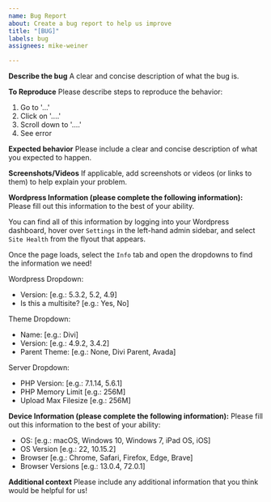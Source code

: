 ```yaml
---
name: Bug Report
about: Create a bug report to help us improve
title: "[BUG]"
labels: bug
assignees: mike-weiner

---
```


**Describe the bug**
A clear and concise description of what the bug is.

**To Reproduce**
Please describe steps to reproduce the behavior:
1. Go to '...'
2. Click on '....'
3. Scroll down to '....'
4. See error

**Expected behavior**
Please include a clear and concise description of what you expected to happen.

**Screenshots/Videos**
If applicable, add screenshots or videos (or links to them) to help explain your problem.

**Wordpress Information (please complete the following information):**
Please fill out this information to the best of your ability. 

You can find all of this information by logging into your Wordpress dashboard, hover over `Settings` in the left-hand admin sidebar, and select `Site Health` from the flyout that appears. 

Once the page loads, select the `Info` tab and open the dropdowns to find the information we need!

Wordpress Dropdown:
 - Version: [e.g.: 5.3.2, 5.2, 4.9]
 - Is this a multisite? [e.g.: Yes, No]

Theme Dropdown:
- Name: [e.g.: Divi]
- Version: [e.g.: 4.9.2, 3.4.2]
- Parent Theme: [e.g.: None, Divi Parent, Avada]

Server Dropdown:
- PHP Version: [e.g.: 7.1.14, 5.6.1]
- PHP Memory Limit [e.g.: 256M]
- Upload Max Filesize [e.g.: 256M]

**Device Information (please complete the following information):**
Please fill out this information to the best of your ability: 

 - OS: [e.g.: macOS, Windows 10, Windows 7, iPad OS, iOS]
 - OS Version [e.g.: 22, 10.15.2]
 - Browser [e.g.: Chrome, Safari, Firefox, Edge, Brave]
 - Browser Versions [e.g.: 13.0.4, 72.0.1]

**Additional context**
Please include any additional information that you think would be helpful for us!
